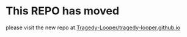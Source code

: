 # This REPO has moved

please visit the new repo at [Tragedy-Looper/tragedy-looper.github.io](https://github.com/Tragedy-Looper/tragedy-looper.github.io)
